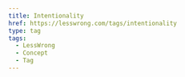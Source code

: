 ```yaml
---
title: Intentionality
href: https://lesswrong.com/tags/intentionality
type: tag
tags:
  - LessWrong
  - Concept
  - Tag
---
```


